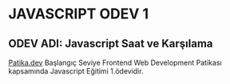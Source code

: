 # JAVASCRIPT ODEV 1
##  ODEV ADI: Javascript Saat ve Karşılama
[Patika.dev](https://app.patika.dev/paths) Başlangıç Seviye Frontend Web Development Patikası kapsamında Javascript Eğitimi 1.ödevidir.